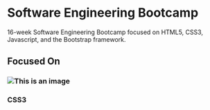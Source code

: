 # Software Engineering Bootcamp
16-week Software Engineering Bootcamp focused on HTML5, CSS3, Javascript, and the Bootstrap framework.

## Focused On

### ![This is an image](https://ibb.co/3Yyng6W)
### CSS3

